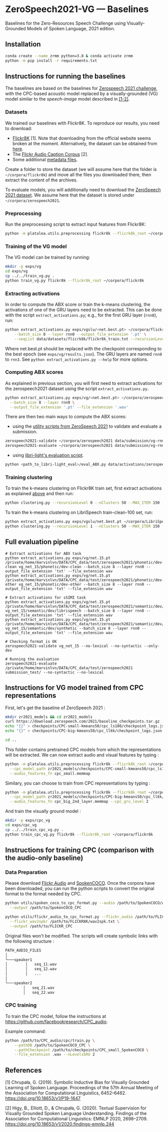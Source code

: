 # ZeroSpeech2021-VG &mdash; Baselines

Baselines for the Zero-Resources Speech Challenge using Visually-Grounded Models of Spoken Language, 2021 edition.

## Installation

```bash
conda create --name zrmm python=3.8 & conda activate zrmm
python -m pip install -r requirements.txt
```

## Instructions for running the baselines

The baselines are based on the baselines for [Zerospeech 2021 challenge](https://github.com/bootphon/zerospeech2021_baseline), with the CPC-based acoustic model replaced by a visually-grounded (VG) model similar to the *speech-image* model described in [[1-2]](README.md#references).

### Datasets

We trained our baselines with Flickr8K. To reproduce our results, you need to download:
* [Flickr8K](http://hockenmaier.cs.illinois.edu/Framing_Image_Description/KCCA.html) [1].
  Note that downloading from the official website seems broken at the moment.
  Alternatively, the dataset can be obtained from [here](https://github.com/jbrownlee/Datasets/blob/master/Flickr8k_Dataset.names).
* The [Flickr Audio Caption Corpus](https://groups.csail.mit.edu/sls/downloads/flickraudio/) [2].
* Some additional [metadata files](https://surfdrive.surf.nl/files/index.php/s/EF1bA9YYfhiBxoN).

Create a folder to store the dataset (we will assume here that the folder is `~/corpora/flickr8k`)  and move all the files you downloaded there, then extract the content of the archives.

To evaluate models, you will additionally need to download the [ZeroSpeech 2021 dataset](https://download.zerospeech.com). We assume here that the dataset is stored under `~/corpora/zerospeech2021`.

### Preprocessing

Run the preprocessing script to extract input features from Flickr8K:

```bash
python -m platalea.utils.preprocessing flickr8k --flicrk8k_root ~/corpora/flickr8k
```

### Training of the VG model

The VG model can be trained by running:

```bash
mkdir -p exps/vg
cd exps/vg
cp ../../train_vg.py .
python train_vg.py flickr8k --flickr8k_root ~/corpora/flickr8k
```

### Extracting activations

In order to compute the ABX score or train the k-means clustering, the activations of one of the GRU layers need to be extracted.
This can be done with the script `extract_activations.py`; e.g., for the first GRU layer (`rnn0`), run:

```bash
python extract_activations.py exps/vgslu/<net.best.pt> ~/corpora/flickr8k/flickr_audio/wavs data/activations/flickr8k/train \
    --batch_size 8 --layer rnn0 --output_file_extension '.pt' \
    --seqList data/datasets/flicrk8k/flickr8k_train.txt --recursionLevel 0
```

Where net.best.pt should be replaced with the checkpoint corresponding to the best epoch (see `exps/vg/results.json`).
The GRU layers are named `rnn0` to `rnn3`.
See `python extract_activations.py --help` for more options.

### Computing ABX scores

As explained in previous section, you will first need to extract activations for the zerospeech2021 dataset using the script `extract_activations.py`.

```bash
python extract_activations.py exps/vg/<net.best.pt> ~/corpora/zerospeech2021/phonetic/dev-clean/ data/activations/zerospeech2021 \
  --batch_size 8 --layer rnn0 \
  --output_file_extension '.pt' --file_extension '.wav'
```

There are then two main ways to compute the ABX scores:

* using the [utility scripts from ZeroSpeech 2021](https://github.com/bootphon/zerospeech2021) to validate and evaluate a submission.

```bash
zerospeech2021-validate ~/corpora/zerospeech2021 data/submission/vg-rnn0 --no-lexical --no-syntactic --no-semantic --only-dev
zerospeech2021-evaluate ~/corpora/zerospeech2021 data/submission/vg-rnn0 --no-lexical --no-syntactic --no-semantic --force-cpu -o results/zerospeech2021/rnn0
```

* using [libri-light's evaluation script](https://github.com/facebookresearch/libri-light/tree/master/eval).

```bash
python <path_to_libri-light_eval>/eval_ABX.py data/activations/zerospeech2021/rnn0/  ~/corpora/zerospeech2021/phonetic/dev-clean/dev-clean.item --file_extension '.pt' --out results/abx/rnn0 --feature_size 0.02 --distance_mode 'cosine'
```

### Training clustering

To train the k-means clustering on Flickr8K train set, first extract activations as explained [above](#extracting-activations) and then run:

```bash
python clustering.py --recursionLevel 0 --nClusters 50 --MAX_ITER 150 --save --batchSizeGPU 500 data/activations/flickr8k/train/rnn0 exps/kmeans/flickr8k/rnn0
```

To train the k-means clustering on LibriSpeech train-clean-100 set, run:

```bash
python extract_activations.py exps/vgslu/net.best.pt ~/corpora/LibriSpeech/train-clean-100 data/activations/librispeech/train-clean-100 --batch_size 8 --layer rnn0 --output_file_extension '.pt' --file_extension '.flac'
python clustering.py --recursionLevel 1 --nClusters 50 --MAX_ITER 150 --save --batchSizeGPU 500 data/activations/librispeech/train-clean-100/rnn0 exps/kmeans/librispeech/rnn0
```

## Full evaluation pipeline

```
# Extract activations for ABX task
python extract_activations.py exps/vg/net.15.pt /private/home/marvinlvn/DATA/CPC_data/test/zerospeech2021/phonetic/dev-clean vg_net_15/phonetic/dev-clean --batch_size 8 --layer rnn0 --output_file_extension 'txt' --file_extension wav
python extract_activations.py exps/vg/net.15.pt /private/home/marvinlvn/DATA/CPC_data/test/zerospeech2021/phonetic/dev-other vg_net_15/phonetic/dev-other --batch_size 8 --layer rnn0 --output_file_extension 'txt' --file_extension wav

# Extract activations for sSIMI task
python extract_activations.py exps/vg/net.15.pt /private/home/marvinlvn/DATA/CPC_data/test/zerospeech2021/semantic/dev/librispeech vg_net_15/semantic/dev/librispeech --batch_size 8 --layer rnn0 --output_file_extension 'txt' --file_extension wav
python extract_activations.py exps/vg/net.15.pt /private/home/marvinlvn/DATA/CPC_data/test/zerospeech2021/semantic/dev/synthetic vg_net_15/semantic/dev/synthetic --batch_size 8 --layer rnn0 --output_file_extension 'txt' --file_extension wav

# Checking format is OK
zerospeech2021-validate vg_net_15 --no-lexical --no-syntactic --only-dev

# Running the evaluation
zerospeech2021-evaluate /private/home/marvinlvn/DATA/CPC_data/test/zerospeech2021 submission_test/ --no-syntactic --no-lexical
```

## Instructions for VG model trained from CPC representations

First, let's get the baseline of ZeroSpeech 2021 :

```bash
mkdir zr2021_models && cd zr2021_models
curl https://download.zerospeech.com/2021/baseline_checkpoints.tar.gz | tar xz
echo "{}" > checkpoints/CPC-small-kmeans50/cpc_ls100/checkpoint_logs.json
echo "{}" > checkpoints/CPC-big-kmeans50/cpc_ll6k/checkpoint_logs.json

cd ..
```

This folder contains pretrained CPC models from which the representations will be extracted.
We can now extract audio and visual features by typing : 

```bash
python -m platalea.utils.preprocessing flickr8k --flicrk8k_root ~/corpora/flickr8k \
  --cpc_model_path zr2021_models/checkpoints/CPC-small-kmeans50/cpc_ls100/checkpoint_170.pt \
  --audio_features_fn cpc_small.memmap
```

Similary, you can choose to train from CPC representations by typing :

```bash
python -m platalea.utils.preprocessing flickr8k --flicrk8k_root ~/corpora/flickr8k \
  --cpc_model_path zr2021_models/checkpoints/CPC-big-kmeans50/cpc_ll6k/checkpoint_32.pt \
  --audio_features_fn cpc_big_2nd_layer.memmap --cpc_gru_level 2
```

And train the visually ground model :

```bash
mkdir -p exps/cpc_vg
cd exps/cpc_vg
cp ../../train_cpc_vg.py .
python train_cpc_vg.py flickr8k --flickr8k_root ~/corpora/flickr8k
```

## Instructions for training CPC (comparison with the audio-only baseline)

### Data Preparation

Please download [Flickr Audio](https://groups.csail.mit.edu/sls/downloads/flickraudio/) and [SpokenCOCO](https://groups.csail.mit.edu/sls/downloads/placesaudio/index.cgi).
Once the corpora have been downloaded, you can run the python scripts to convert the original format to the format needed by CPC.

```bash
python utils/spoken_coco_to_cpc_format.py --audio /path/to/SpokenCOCO/wavs \
  --output /path/to/SpokenCOCO_CPC

python utils/flickr_audio_to_cpc_format.py --flickr_audio /path/to/FLICKR8K/flickr_audio/wavs \
  --flickr_wav2spkr /path/to/FLICKR8K/wav2spk.txt \
  --output /path/to/FLICKR_CPC
```

Original files won't be modified. The scripts will create symbolic links with the following structure :

```bash
PATH_AUDIO_FILES
│
└───speaker1
│        │   seq_11.wav
│        │   seq_12.wav
│        │   ...
│
└───speaker2
        │   seq_21.wav
        │   seq_22.wav
```

### CPC training

To train the CPC model, follow the instructions at https://github.com/facebookresearch/CPC_audio.

Example command:

```bash
python /path/to/CPC_audio/cpc/train.py \
    --pathDB /path/to/SpokenCOCO_CPC \
    --pathCheckpoint /path/to/checkpoints/CPC_small_SpokenCOCO \
    --file_extension .wav --nLevelsGRU 2
```

## References

[1] Chrupała, G. (2019). Symbolic Inductive Bias for Visually Grounded Learning of Spoken Language. Proceedings of the 57th Annual Meeting of the Association for Computational Linguistics, 6452–6462. https://doi.org/10.18653/v1/P19-1647

[2] Higy, B., Elliott, D., & Chrupała, G. (2020). Textual Supervision for Visually Grounded Spoken Language Understanding. Findings of the Association for Computational Linguistics: EMNLP 2020, 2698–2709. https://doi.org/10.18653/v1/2020.findings-emnlp.244

